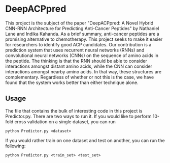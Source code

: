 # DeepACPpred
This project is the subject of the paper "DeepACPpred: A Novel Hybrid CNN-RNN Architecture for Predicting Anti-Cancer Peptides" by Nathaniel Lane and Indika Kahanda. As a brief summary, anti-cancer peptides are a promising alternative to chemotherapy. This project seeks to make it easier for researchers to identify good ACP candidates. Our contribution is a prediction system that uses recurrent neural networks (RNNs) and convolutional neural networks (CNNs) on the sequence of amino acids in the peptide. The thinking is that the RNN should be able to consider interactions amongst distant amino acids, while the CNN can consider interactions amongst nearby amino acids. In that way, these structures are complementary. Regardless of whether or not this is the case, we have found that the system works better than either technique alone.

## Usage
The file that contains the bulk of interesting code in this project is Predictor.py. There are two ways to run it. If you would like to perform 10-fold cross validation on a single dataset, you can run

    python Predictor.py <dataset>
    
If you would rather train on one dataset and test on another, you can run the following:

    python Predictor.py <train_set> <test_set>
   
